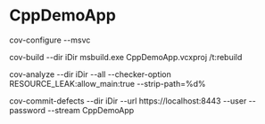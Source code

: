 # CppDemoApp

cov-configure --msvc


cov-build --dir iDir msbuild.exe CppDemoApp.vcxproj /t:rebuild


cov-analyze --dir iDir --all --checker-option RESOURCE_LEAK:allow_main:true --strip-path=%d%


cov-commit-defects --dir iDir --url https://localhost:8443 --user <username> --password <password> --stream CppDemoApp
